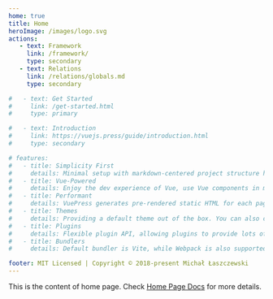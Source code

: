```yaml
---
home: true
title: Home
heroImage: /images/logo.svg
actions:
   - text: Framework
     link: /framework/
     type: secondary
   - text: Relations
     link: /relations/globals.md
     type: secondary

#   - text: Get Started
#     link: /get-started.html
#     type: primary

#   - text: Introduction
#     link: https://vuejs.press/guide/introduction.html
#     type: secondary

# features:
#   - title: Simplicity First
#     details: Minimal setup with markdown-centered project structure helps you focus on writing.
#   - title: Vue-Powered
#     details: Enjoy the dev experience of Vue, use Vue components in markdown, and develop custom themes with Vue.
#   - title: Performant
#     details: VuePress generates pre-rendered static HTML for each page, and runs as an SPA once a page is loaded.
#   - title: Themes
#     details: Providing a default theme out of the box. You can also choose a community theme or create your own one.
#   - title: Plugins
#     details: Flexible plugin API, allowing plugins to provide lots of plug-and-play features for your site.
#   - title: Bundlers
#     details: Default bundler is Vite, while Webpack is also supported. Choose the one you like!

footer: MIT Licensed | Copyright © 2018-present Michał Łaszczewski
---
```


This is the content of home page. Check [Home Page Docs][default-theme-home] for more details.

[default-theme-home]: https://vuejs.press/reference/default-theme/frontmatter.html#home-page
